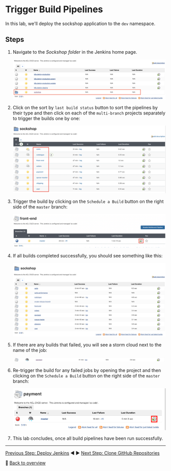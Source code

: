 # Trigger Build Pipelines

In this lab, we'll deploy the sockshop application to the `dev` namespace.

## Steps

1. Navigate to the *Sockshop folder* in the Jenkins home page.

    ![](../assets/jenkins-ui-enter-sockshop-folder.png)

1. Click on the sort by `last build status` button to sort the pipelines by their type and then click on each of the `multi-branch` projects separately to trigger the builds one by one:

    ![](../assets/jenkins-trigger-pipelines.png)

1. Trigger the build by clicking on the `Schedule a Build` button on the right side of the `master` branch:

    ![](../assets/jenkins-ui-trigger-build.png)

1. If all builds completed successfully, you should see something like this:

    ![](../assets/jenkins-sockshop-folder.png)

1. If there are any builds that failed, you will see a storm cloud next to the name of the job:

    ![](../assets/jenkins-failed-builds.png)

1. Re-trigger the build for any failed jobs by opening the project and then clicking on the `Schedule a Build` button on the right side of the `master` branch:

    ![](../assets/jenkins-ui-trigger-failed-build.png)

1. This lab concludes, once all build pipelines have been run successfully.

---

[Previous Step: Deploy Jenkins](../3_Deploy_Jenkins) :arrow_backward: :arrow_forward: [Next Step: Clone GitHub Repositories](../5_Clone_Gitea_Repositories)

:arrow_up_small: [Back to overview](../)
